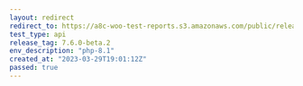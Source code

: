 ```yaml
---
layout: redirect
redirect_to: https://a8c-woo-test-reports.s3.amazonaws.com/public/release/7.6.0-beta.2/php-8.1/api/index.html
test_type: api
release_tag: 7.6.0-beta.2
env_description: "php-8.1"
created_at: "2023-03-29T19:01:12Z"
passed: true
---
```

